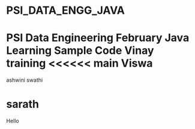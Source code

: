 # PSI_DATA_ENGG_JAVA
PSI Data Engineering February Java Learning Sample Code
Vinay
training
<<<<<< main
Viswa
=======
ashwini
swathi

sarath
=======
Hello

